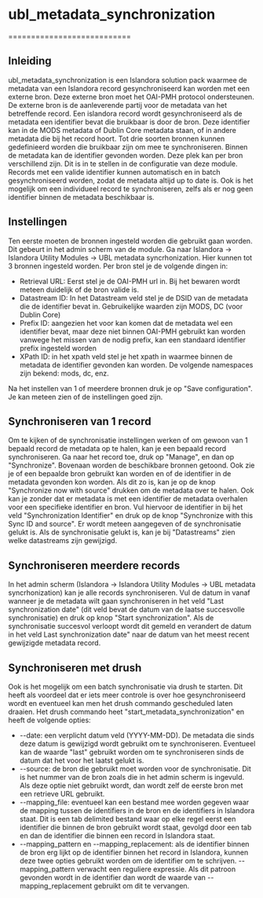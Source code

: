 # ubl_metadata_synchronization
===========================

## Inleiding

ubl_metadata_synchronization is een Islandora solution pack waarmee de metadata van een Islandora record gesynchroniseerd kan worden met een externe bron. Deze externe bron moet het OAI-PMH protocol ondersteunen. De externe bron is de aanleverende partij voor de metadata van het betreffende record.
Een islandora record wordt gesynchroniseerd als de metadata een identifier bevat die bruikbaar is door de bron. Deze identifier kan in de MODS metadata of Dublin Core metadata staan, of in andere metadata die bij het record hoort.
Tot drie soorten bronnen kunnen gedefinieerd worden die bruikbaar zijn om mee te synchroniseren. Binnen de metadata kan de identifier gevonden worden. Deze plek kan per bron verschillend zijn. Dit is in te stellen in de configuratie van deze module.
Records met een valide identifier kunnen automatisch en in batch gesynchroniseerd worden, zodat de metadata altijd up to date is. Ook is het mogelijk om een individueel record te synchroniseren, zelfs als er nog geen identifier binnen de metadata beschikbaar is.

## Instellingen

Ten eerste moeten de bronnen ingesteld worden die gebruikt gaan worden. Dit gebeurt in het admin scherm van de module. Ga naar Islandora -> Islandora Utility Modules -> UBL metadata syncrhonization. Hier kunnen tot 3 bronnen ingesteld worden. Per bron stel je de volgende dingen in:
* Retrieval URL: Eerst stel je de OAI-PMH url in. Bij het bewaren wordt meteen duidelijk of de bron valide is.
* Datastream ID: In het Datastream veld stel je de DSID van de metadata die de identifier bevat in. Gebruikelijke waarden zijn MODS, DC (voor Dublin Core)
* Prefix ID: aangezien het voor kan komen dat de metadata wel een identifier bevat, maar deze niet binnen OAI-PMH gebruikt kan worden vanwege het missen van de nodig prefix, kan een standaard identifier prefix ingesteld worden
* XPath ID: in het xpath veld stel je het xpath in waarmee binnen de metadata de identifier gevonden kan worden. De volgende namespaces zijn bekend: mods, dc, enz.

Na het instellen van 1 of meerdere bronnen druk je op "Save configuration". Je kan meteen zien of de instellingen goed zijn.

## Synchroniseren van 1 record

Om te kijken of de synchronisatie instellingen werken of om gewoon van 1 bepaald record de metadata op te halen, kan je een bepaald record synchroniseren. Ga naar het record toe, druk op "Manage", en dan op "Synchronize". Bovenaan worden de beschikbare bronnen getoond. Ook zie je of een bepaalde bron gebruikt kan worden en of de identifier in de metadata gevonden kon worden. Als dit zo is, kan je op de knop "Synchronize now with source" drukken om de metadata over te halen.
Ook kan je zonder dat er metadata is met een identifier de metadata overhalen voor een specifieke identifier en bron. Vul hiervoor de identifier in bij het veld "Synchronization Identifier" en druk op de knop "Synchronize with this Sync ID and source". Er wordt meteen aangegeven of de synchronisatie gelukt is. Als de synchronisatie gelukt is, kan je bij "Datastreams" zien welke datastreams zijn gewijzigd.

## Synchroniseren meerdere records

In het admin scherm (Islandora -> Islandora Utility Modules -> UBL metadata syncrhonization) kan je alle records synchroniseren. Vul de datum in vanaf wanneer je de metadata wilt gaan synchroniseren in het veld "Last synchronization date" (dit veld bevat de datum van de laatse succesvolle synchronisatie) en druk op knop "Start synchronization". Als de synchronisatie succesvol verloopt wordt dit gemeld en verandert de datum in het veld Last synchronization date" naar de datum van het meest recent gewijzigde metadata record.

## Synchroniseren met drush

Ook is het mogelijk om een batch synchronisatie via drush te starten. Dit heeft als voordeel dat er iets meer controle is over hoe gesynchroniseerd wordt en eventueel kan men het drush commando gescheduled laten draaien.
Het drush commando heet "start_metadata_synchronization" en heeft de volgende opties:
* --date: een verplicht datum veld (YYYY-MM-DD). De metadata die sinds deze datum is gewijzigd wordt gebruikt om te synchroniseren. Eventueel kan de waarde "last" gebruikt worden om te synchroniseren sinds de datum dat het voor het laatst gelukt is.
* --source: de bron die gebruikt moet worden voor de synchronisatie. Dit is het nummer van de bron zoals die in het admin scherm is ingevuld. Als deze optie niet gebruikt wordt, dan wordt zelf de eerste bron met een retrieve URL gebruikt.
* --mapping_file: eventueel kan een bestand mee worden gegeven waar de mapping tussen de identifiers in de bron en de identifiers in Islandora staat. Dit is een tab delimited bestand waar op elke regel eerst een identifier die binnen de bron gebruikt wordt staat, gevolgd door een tab en dan de identifier die binnen een record in Islandora staat.
* --mapping_pattern en --mapping_replacement: als de identifier binnen de bron erg lijkt op de identifier binnen het record in Islandora, kunnen deze twee opties gebruikt worden om de identifier om te schrijven. --mapping_pattern verwacht een reguliere expressie. Als dit patroon gevonden wordt in de identifier dan wordt de waarde van --mapping_replacement gebruikt om dit te vervangen.

 


